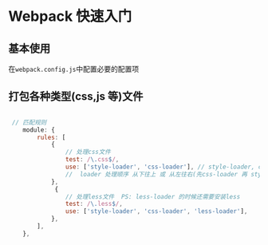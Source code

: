 # Webpack 快速入门

## 基本使用

在`webpack.config.js`中配置必要的配置项

## 打包各种类型(css,js 等)文件

```js

 // 匹配规则
    module: {
        rules: [
            {
                // 处理css文件
                test: /\.css$/,
                use: ['style-loader', 'css-loader'], // style-loader, css-loader 都是用于处理打包css的
                //  loader 处理顺序 从下往上 或 从左往右(先css-loader 再 style-loader)
            },
             {
                // 处理less文件  PS: less-loader 的时候还需要安装less
                test: /\.less$/,
                use: ['style-loader', 'css-loader', 'less-loader'],
            },
        ],
    },
```
